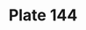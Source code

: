 ---
pid: '144'
an: '7'
title: Plate 144
rev_year: 
_date: '1799'
caption: Ample redingote. Large pantalon.
translation: Large redingote. Large pants.
student: Barthélemy Glama
keywords: "[ Redingote, Masculin ]"
permalink: /plates/144/
layout: plate-page
---